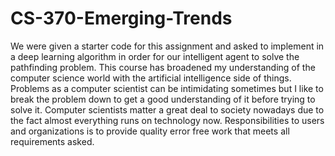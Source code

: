 # CS-370-Emerging-Trends

We were given a starter code for this assignment and asked to implement in a deep learning algorithm in order for our intelligent agent to solve the pathfinding problem. 
This course has broadened my understanding of the computer science world with the artificial intelligence side of things. Problems as a computer scientist can be intimidating sometimes but I like to break the problem down to get a good understanding of it before trying to solve it. Computer scientists matter a great deal to society nowadays due to the fact almost everything runs on technology now. Responsibilities to users and organizations is to provide quality error free work that meets all requirements asked.
